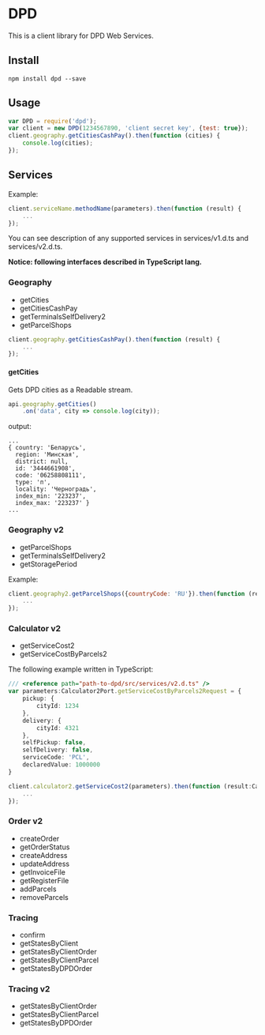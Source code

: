 DPD
===

This is a client library for DPD Web Services.

## Install

```
npm install dpd --save
```

## Usage

```js
var DPD = require('dpd');
var client = new DPD(1234567890, 'client secret key', {test: true});
client.geography.getCitiesCashPay().then(function (cities) {
    console.log(cities);
});
```

## Services

Example:

```js
client.serviceName.methodName(parameters).then(function (result) {
    ...
});
```

You can see description of any supported services in services/v1.d.ts and services/v2.d.ts.

**Notice: following interfaces described in TypeScript lang.**

### Geography

 * getCities
 * getCitiesCashPay
 * getTerminalsSelfDelivery2
 * getParcelShops

```js
client.geography.getCitiesCashPay().then(function (result) {
    ...
});
```

#### getCities

Gets DPD cities as a Readable stream.

```js
api.geography.getCities()
    .on('data', city => console.log(city));
```

output:

```
...
{ country: 'Беларусь',
  region: 'Минская',
  district: null,
  id: '3444661908',
  code: '06258808111',
  type: 'п',
  locality: 'Черноградь',
  index_min: '223237',
  index_max: '223237' }
...
```


### Geography v2

 * getParcelShops
 * getTerminalsSelfDelivery2
 * getStoragePeriod

Example:

```js
client.geography2.getParcelShops({countryCode: 'RU'}).then(function (result) {
    ...
});
```

### Calculator v2

 * getServiceCost2
 * getServiceCostByParcels2
 
The following example written in TypeScript:

```ts
/// <reference path="path-to-dpd/src/services/v2.d.ts" />
var parameters:Calculator2Port.getServiceCostByParcels2Request = {
    pickup: {
        cityId: 1234
    },
    delivery: {
        cityId: 4321
    },
    selfPickup: false,
    selfDelivery: false,
    serviceCode: 'PCL',
    declaredValue: 1000000
}

client.calculator2.getServiceCost2(parameters).then(function (result:Calculator2Port.getServiceCostByParcels2Response) {
    ...
});
```

### Order v2

 * createOrder
 * getOrderStatus
 * createAddress
 * updateAddress
 * getInvoiceFile
 * getRegisterFile
 * addParcels
 * removeParcels


### Tracing

 * confirm
 * getStatesByClient
 * getStatesByClientOrder
 * getStatesByClientParcel
 * getStatesByDPDOrder

### Tracing v2

 * getStatesByClientOrder
 * getStatesByClientParcel
 * getStatesByDPDOrder

